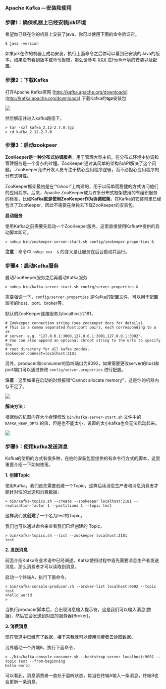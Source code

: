 ### Apache Kafka —安装和使用



### 步骤1：确保机器上已经安装jdk环境

希望你已经在你的机器上安装了java，你可以使用下面的命令验证它。

```
$ java -version
```

如果jdk在你的机器上成功安装，执行上面命令之后你可以看到已安装的Java的版本。如果没有看到版本或命令报错，那么请参考 [XXX](xxxx) 进行jdk环境的安装以及配置。



### 步骤2：下载Kafka

打开Apache Kafka官网 [http://kafka.apache.org/downloads](http://kafka.apache.org/downloads) 下载Kafka的**tgz**安装包

![](https://image.easyblog.top/%E6%88%AA%E5%B1%8F2021-07-21%20%E4%B8%8B%E5%8D%881.51.36.png)

然后解压并进入kafka路径下，

```ps1con
> tar -xzf kafka_2.12-2.7.0.tgz
> cd kafka_2.12-2.7.0
```



### 步骤3：启动zookpeer

**ZooKeeper是一种分布式协调服务**，用于管理大型主机。在分布式环境中协调和管理服务是一个复杂的过程。ZooKeeper通过其简单的架构和API解决了这个问题。 ZooKeeper允许开发人员专注于核心应用程序逻辑，而不必担心应用程序的分布式特性。

ZooKeeper框架最初是在“Yahoo!”上构建的，用于以简单而稳健的方式访问他们的应用程序。后来，Apache ZooKeeper成为许多分布式框架使用的有组织服务的标准，比如**Kafka就是使用ZooKeeper作为协调框架**，在Kafka的安装包里已经包含了ZooKeeper，因此不需要在单独去下载ZooKeeper的安装包。

**启动服务**

使用Kafka之前需要先启动一个ZooKeeper服务，这里直接使用Kafka中提供的启动脚本即可。

```text
> nohup bin/zookeeper-server-start.sh config/zookeeper.properties &
```

**注意**：命令中 `nohup xxx  &` 的含义是让服务在后台启动并运行。 

### 步骤4：启动Kafka服务

启动ZooKeeper服务之后再启动Kafka服务

```text
> nohup bin/kafka-server-start.sh config/server.properties &
```

需要强调一下，`config/server.properties` 是Kafka的配置文件，可以用于配置监听的host、port、broker等。

默认的ZooKeeper连接服务为localhost:2181，

```text
# Zookeeper connection string (see zookeeper docs for details).
# This is a comma separated host:port pairs, each corresponding to a zk
# server. e.g. "127.0.0.1:3000,127.0.0.1:3001,127.0.0.1:3002".
# You can also append an optional chroot string to the urls to specify the
# root directory for all kafka znodes.
zookeeper.connect=localhost:2181
```

另外，producer和consumer的监听端口为9092，如果需要更改server的host和port端口可以通过修改 `config/server.properties` 进行配置。



**注意**：这里如果在启动的时候报错“Cannot allocate memory”，这是你的机器内存不足了。

![](https://image.easyblog.top/%E6%88%AA%E5%B1%8F2021-07-21%20%E4%B8%8B%E5%8D%885.09.54.png)



**解决方法**：

根据你的机器内存大小合理修改 `bin/kafka-server-start.sh` 文件中的 `KAFKA_HEAP_OPTS` 的值，但是也不能太小，设置的太小kafka也会无法启动起来。

![](https://image.easyblog.top/%E6%88%AA%E5%B1%8F2021-07-21%20%E4%B8%8B%E5%8D%885.13.20.png)



### 步骤5：使用kafka发送消息

Kafka的使用的方式有很多种，在他的安装包里提供的有命令行方式的脚本，这里重要介绍一下如何使用。

**1. 创建Topic**

使用Kafka，我们首先需要创建一个Topic，这样后续消息生产者和消息消费者才能针对性的发送和消费数据，

```text
> bin/kafka-topics.sh --create --zookeeper localhost:2181 --replication-factor 1 --partitions 1 --topic test
```

这样我们就**创建**了一个名为test的Topic。

我们也可以通过命令来查看我们已经创建的 Topic，

```text
> bin/kafka-topics.sh --list --zookeeper localhost:2181
test
```

**2. 发送消息**

前面介绍Kafka专业术语中已经阐述，Kafka使用过程中首先需要消息生产者发送消息，那么消费者才可以读取到消息。

启动一个终端A，执行下面命令，

```text
> bin/kafka-console-producer.sh --broker-list localhost:9092 --topic test
>hello world
>
```

当执行producer脚本后，会出现消息输入提示符，这是我们可以输入消息(数据)，然后它会发送到对应的服务器(Broker)。

**3. 消费消息**

现在管道中已经有了数据，接下来我就可以使用消费者去读取数据。

另外启动一个终端B，执行下面命令，

```text
> ./bin/kafka-console-consumer.sh --bootstrap-server localhost:9092 --topic test --from-beginning
hello world
```

可以看到，消息消费者一直处于监听状态，每当在终端A输入一条消息，终端B也会更新一条消息。
